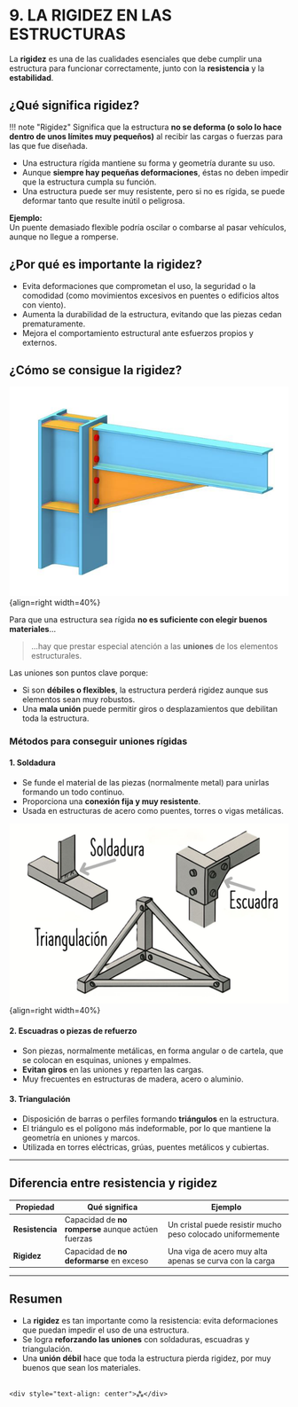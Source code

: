 # **9. LA RIGIDEZ EN LAS ESTRUCTURAS**

La **rigidez** es una de las cualidades esenciales que debe cumplir una estructura para funcionar correctamente, junto con la **resistencia** y la **estabilidad**.

## ¿Qué significa rigidez?

!!! note "Rigidez"
    Significa que la estructura **no se deforma (o solo lo hace dentro de unos límites muy pequeños)** al recibir las cargas o fuerzas para las que fue diseñada.

- Una estructura rígida mantiene su forma y geometría durante su uso.
- Aunque **siempre hay pequeñas deformaciones**, éstas no deben impedir que la estructura cumpla su función.
- Una estructura puede ser muy resistente, pero si no es rígida, se puede deformar tanto que resulte inútil o peligrosa.

**Ejemplo:**  
Un puente demasiado flexible podría oscilar o combarse al pasar vehículos, aunque no llegue a romperse.

## ¿Por qué es importante la rigidez?

- Evita deformaciones que comprometan el uso, la seguridad o la comodidad (como movimientos excesivos en puentes o edificios altos con viento).
- Aumenta la durabilidad de la estructura, evitando que las piezas cedan prematuramente.
- Mejora el comportamiento estructural ante esfuerzos propios y externos.

## ¿Cómo se consigue la rigidez?

![Rigidez](media/union.jpg){align=right width=40%}

Para que una estructura sea rígida **no es suficiente con elegir buenos materiales**...

>  ...hay que prestar especial atención a las **uniones** de los elementos estructurales.

Las uniones son puntos clave porque:

- Si son **débiles o flexibles**, la estructura perderá rigidez aunque sus elementos sean muy robustos.
- Una **mala unión** puede permitir giros o desplazamientos que debilitan toda la estructura.

### Métodos para conseguir uniones rígidas

#### 1. **Soldadura**
- Se funde el material de las piezas (normalmente metal) para unirlas formando un todo continuo.
- Proporciona una **conexión fija y muy resistente**.
- Usada en estructuras de acero como puentes, torres o vigas metálicas.

![Rigidez](media/rigidez_b.png){align=right width=40%}

#### 2. **Escuadras o piezas de refuerzo**
- Son piezas, normalmente metálicas, en forma angular o de cartela, que se colocan en esquinas, uniones y empalmes.
- **Evitan giros** en las uniones y reparten las cargas.
- Muy frecuentes en estructuras de madera, acero o aluminio.

#### 3. **Triangulación**
- Disposición de barras o perfiles formando **triángulos** en la estructura.
- El triángulo es el polígono más indeformable, por lo que mantiene la geometría en uniones y marcos.
- Utilizada en torres eléctricas, grúas, puentes metálicos y cubiertas.

---

## Diferencia entre resistencia y rigidez

| Propiedad     | Qué significa | Ejemplo |
|---------------|--------------|---------|
| **Resistencia** | Capacidad de **no romperse** aunque actúen fuerzas | Un cristal puede resistir mucho peso colocado uniformemente |
| **Rigidez**    | Capacidad de **no deformarse** en exceso | Una viga de acero muy alta apenas se curva con la carga |

---

## Resumen

- La **rigidez** es tan importante como la resistencia: evita deformaciones que puedan impedir el uso de una estructura.
- Se logra **reforzando las uniones** con soldaduras, escuadras y triangulación.
- Una **unión débil** hace que toda la estructura pierda rigidez, por muy buenos que sean los materiales.
```

<div style="text-align: center">⁂</div>